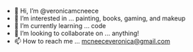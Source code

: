 - 👋 Hi, I’m @veronicamcneece
- 👀 I’m interested in ... painting, books, gaming, and makeup
- 🌱 I’m currently learning ... code
- 💞️ I’m looking to collaborate on ... anything!
- 📫 How to reach me ... mcneeceveronica@gmail.com

<!---
veronicamcneece/veronicamcneece is a ✨ special ✨ repository because its `README.md` (this file) appears on your GitHub profile.
You can click the Preview link to take a look at your changes.
--->
